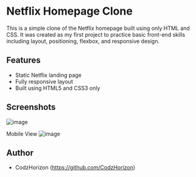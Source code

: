# Netflix Homepage Clone

This is a simple clone of the Netflix homepage built using only HTML and CSS. It was created as my first project to practice basic front-end skills including layout, positioning, flexbox, and responsive design.

## Features

- Static Netflix landing page
- Fully responsive layout
- Built using HTML5 and CSS3 only

## Screenshots

![image](https://github.com/user-attachments/assets/ed19981a-f293-4a1d-beee-f27dceccbac9)

Mobile View
![image](https://github.com/user-attachments/assets/549c9f48-361a-498d-a9dd-313fb378a23d)


## Author

- CodzHorizon (https://github.com/CodzHorizon)
